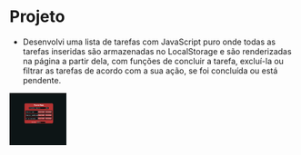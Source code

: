 # Projeto
* Desenvolvi uma lista de tarefas com JavaScript puro onde todas as tarefas inseridas são armazenadas no LocalStorage e são renderizadas na página a partir dela, com funções de concluir a tarefa, excluí-la ou filtrar as tarefas de acordo com a sua ação, se foi concluída ou está pendente.
<img src="./img/todolist.png" style=width:100px>



